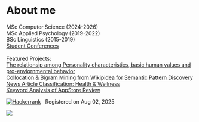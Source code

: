 About me
======================================================================================================================================
MSc Computer Science (2024-2026)
<br />
MSc Applied Psychology (2019-2022)
<br />
BSc Linguistics (2015-2019)
<br />
[Student Conferences](https://linguanet.ru/fakultety-i-instituty/institut-inostrannykh-yazykov-imeni-morisa-toreza/fakultet-angliyskogo-yazyka/studencheskoe-nauchnoe-obshchestvo/arkhiv-meropriyatiy/)
<br />
<br />
Featured Projects:
<br />
[The relationsip among Personality characteristics, basic human values and pro-enviornmental behavior](https://github.com/zettlingzettel/PEB)
<br />
[Collocation & Bigram Mining from Wikipidea for Semantic Pattern Discovery](https://github.com/zettlingzettel/Wiki-NLP)
<br />
[News Article Classification: Health & Wellness](https://github.com/zettlingzettel/News-Classification)
<br />
[Keyword Analysis of AppStore Review](https://github.com/zettlingzettel/UX-Reviews-AppStore)

<p align='left'>
  <a href="https://www.hackerrank.com/profile/anna_smolenova"><img alt="Hackerrank" src="https://img.shields.io/badge/-Hackerrank-2EC866?style=for-the-badge&logo=HackerRank&logoColor=white" /></a>
  &nbsp;
  <span>Registered on Aug 02, 2025</span>
</p>



<img src="https://github-readme-stats.vercel.app/api/top-langs/?username=zettlingzettel&theme=dark&hide_border=false&no-bg=true&no-frame=true&hide=shell,hlsl,shaderlab,glsl,qml,lua&langs_count=20&size_weight=0&count_weight=1&exclude_repo=dotfiles" />

